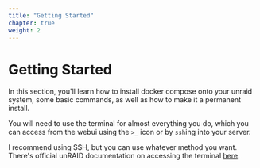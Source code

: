 ```yaml
---
title: "Getting Started"
chapter: true
weight: 2
---
```


# Getting Started

In this section, you'll learn how to install docker compose onto your unraid system, some basic commands, as well as how to make it a permanent install.

You will need to use the terminal for almost everything you do, which you can access from the webui using the `>_` icon or by `ssh`ing into your server.

I recommend using SSH, but you can use whatever method you want. There's official unRAID documentation on accessing the terminal [here](https://wiki.unraid.net/Terminal_Access).


